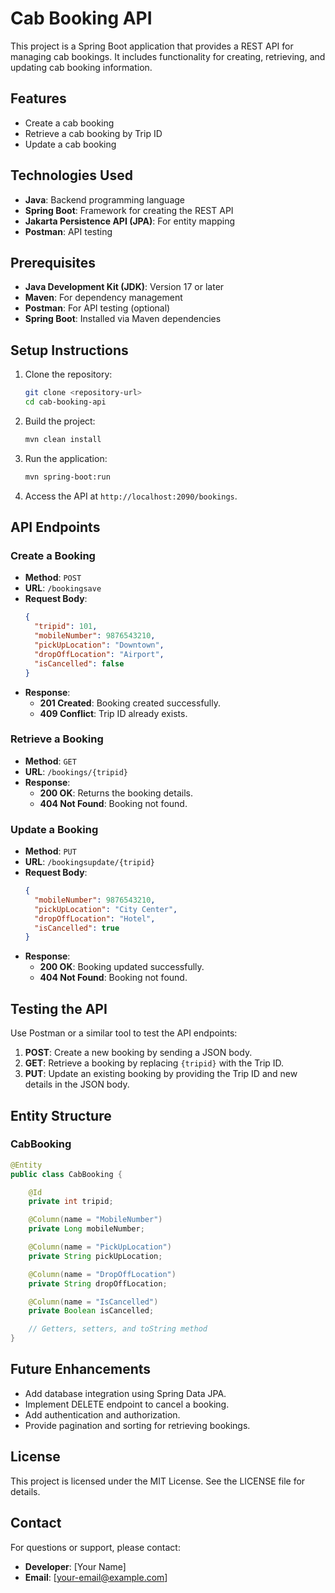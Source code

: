 # Cab Booking API

This project is a Spring Boot application that provides a REST API for managing cab bookings. It includes functionality for creating, retrieving, and updating cab booking information.

## Features

- Create a cab booking
- Retrieve a cab booking by Trip ID
- Update a cab booking

## Technologies Used

- **Java**: Backend programming language
- **Spring Boot**: Framework for creating the REST API
- **Jakarta Persistence API (JPA)**: For entity mapping
- **Postman**: API testing

## Prerequisites

- **Java Development Kit (JDK)**: Version 17 or later
- **Maven**: For dependency management
- **Postman**: For API testing (optional)
- **Spring Boot**: Installed via Maven dependencies

## Setup Instructions

1. Clone the repository:
   ```bash
   git clone <repository-url>
   cd cab-booking-api
   ```

2. Build the project:
   ```bash
   mvn clean install
   ```

3. Run the application:
   ```bash
   mvn spring-boot:run
   ```

4. Access the API at `http://localhost:2090/bookings`.

## API Endpoints

### Create a Booking
- **Method**: `POST`
- **URL**: `/bookingsave`
- **Request Body**:
  ```json
  {
    "tripid": 101,
    "mobileNumber": 9876543210,
    "pickUpLocation": "Downtown",
    "dropOffLocation": "Airport",
    "isCancelled": false
  }
  ```
- **Response**:
  - **201 Created**: Booking created successfully.
  - **409 Conflict**: Trip ID already exists.

### Retrieve a Booking
- **Method**: `GET`
- **URL**: `/bookings/{tripid}`
- **Response**:
  - **200 OK**: Returns the booking details.
  - **404 Not Found**: Booking not found.

### Update a Booking
- **Method**: `PUT`
- **URL**: `/bookingsupdate/{tripid}`
- **Request Body**:
  ```json
  {
    "mobileNumber": 9876543210,
    "pickUpLocation": "City Center",
    "dropOffLocation": "Hotel",
    "isCancelled": true
  }
  ```
- **Response**:
  - **200 OK**: Booking updated successfully.
  - **404 Not Found**: Booking not found.

## Testing the API

Use Postman or a similar tool to test the API endpoints:

1. **POST**: Create a new booking by sending a JSON body.
2. **GET**: Retrieve a booking by replacing `{tripid}` with the Trip ID.
3. **PUT**: Update an existing booking by providing the Trip ID and new details in the JSON body.

## Entity Structure

### CabBooking
```java
@Entity
public class CabBooking {

    @Id
    private int tripid;

    @Column(name = "MobileNumber")
    private Long mobileNumber;

    @Column(name = "PickUpLocation")
    private String pickUpLocation;

    @Column(name = "DropOffLocation")
    private String dropOffLocation;

    @Column(name = "IsCancelled")
    private Boolean isCancelled;

    // Getters, setters, and toString method
}
```

## Future Enhancements

- Add database integration using Spring Data JPA.
- Implement DELETE endpoint to cancel a booking.
- Add authentication and authorization.
- Provide pagination and sorting for retrieving bookings.

## License

This project is licensed under the MIT License. See the LICENSE file for details.

## Contact

For questions or support, please contact:
- **Developer**: [Your Name]
- **Email**: [your-email@example.com]

